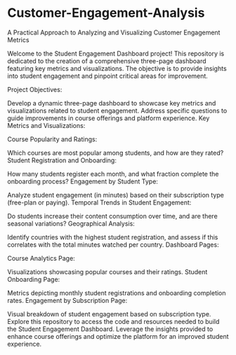 # Customer-Engagement-Analysis

A Practical Approach to Analyzing and Visualizing Customer Engagement Metrics

Welcome to the Student Engagement Dashboard project! This repository is dedicated to the creation of a comprehensive three-page dashboard featuring key metrics and visualizations. The objective is to provide insights into student engagement and pinpoint critical areas for improvement.

Project Objectives:

Develop a dynamic three-page dashboard to showcase key metrics and visualizations related to student engagement.
Address specific questions to guide improvements in course offerings and platform experience.
Key Metrics and Visualizations:

Course Popularity and Ratings:

Which courses are most popular among students, and how are they rated?
Student Registration and Onboarding:

How many students register each month, and what fraction complete the onboarding process?
Engagement by Student Type:

Analyze student engagement (in minutes) based on their subscription type (free-plan or paying).
Temporal Trends in Student Engagement:

Do students increase their content consumption over time, and are there seasonal variations?
Geographical Analysis:

Identify countries with the highest student registration, and assess if this correlates with the total minutes watched per country.
Dashboard Pages:

Course Analytics Page:

Visualizations showcasing popular courses and their ratings.
Student Onboarding Page:

Metrics depicting monthly student registrations and onboarding completion rates.
Engagement by Subscription Page:

Visual breakdown of student engagement based on subscription type.
Explore this repository to access the code and resources needed to build the Student Engagement Dashboard. Leverage the insights provided to enhance course offerings and optimize the platform for an improved student experience.
